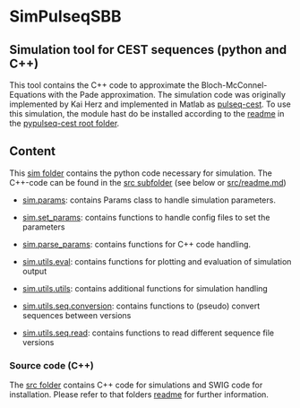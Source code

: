 # SimPulseqSBB 
## Simulation tool for CEST sequences (python and C++)
This tool contains the C++ code to approximate the Bloch-McConnel-Equations with the Pade approximation.
The simulation code was originally implemented by Kai Herz and implemented in Matlab as [pulseq-cest](https://github.com/kherz/pulseq-cest).
To use this simulation, the module hast do be installed according to the [readme](../readme.md) in the [pypulseq-cest root folder](..).

## Content
This [sim folder](.) contains the python code necessary for simulation. The C++-code can be found in the [src subfolder](src) (see below or [src/readme.md](src/readme.md))
- [sim.params](params.py): contains Params class to handle simulation parameters.
- [sim.set_params](set_params.py): contains functions to handle config files to set the parameters
- [sim.parse_params](parse_params.py): contains functions for C++ code handling.
 
- [sim.utils.eval](utils/eval.py): contains functions for plotting and evaluation of simulation output
- [sim.utils.utils](utils/utils.py): contains additional functions for simulation handling

- [sim.utils.seq.conversion](utils/seq/conversion.py): contains functions to (pseudo) convert sequences between versions
- [sim.utils.seq.read](utils/seq/read.py): contains functions to read different sequence file versions

### Source code (C++)
The [src folder](src) contains C++ code for simulations and SWIG code for installation. Please refer to that folders [readme](src/readme.md)
for further information.